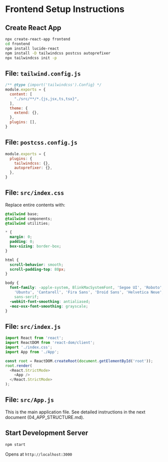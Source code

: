 # Frontend Setup Instructions

## Create React App

```bash
npx create-react-app frontend
cd frontend
npm install lucide-react
npm install -D tailwindcss postcss autoprefixer
npx tailwindcss init -p
```

## File: `tailwind.config.js`

```javascript
/** @type {import('tailwindcss').Config} */
module.exports = {
  content: [
    "./src/**/*.{js,jsx,ts,tsx}",
  ],
  theme: {
    extend: {},
  },
  plugins: [],
}
```

## File: `postcss.config.js`

```javascript
module.exports = {
  plugins: {
    tailwindcss: {},
    autoprefixer: {},
  },
}
```

## File: `src/index.css`

Replace entire contents with:

```css
@tailwind base;
@tailwind components;
@tailwind utilities;

* {
  margin: 0;
  padding: 0;
  box-sizing: border-box;
}

html {
  scroll-behavior: smooth;
  scroll-padding-top: 80px;
}

body {
  font-family: -apple-system, BlinkMacSystemFont, 'Segoe UI', 'Roboto', 'Oxygen',
    'Ubuntu', 'Cantarell', 'Fira Sans', 'Droid Sans', 'Helvetica Neue',
    sans-serif;
  -webkit-font-smoothing: antialiased;
  -moz-osx-font-smoothing: grayscale;
}
```

## File: `src/index.js`

```javascript
import React from 'react';
import ReactDOM from 'react-dom/client';
import './index.css';
import App from './App';

const root = ReactDOM.createRoot(document.getElementById('root'));
root.render(
  <React.StrictMode>
    <App />
  </React.StrictMode>
);
```

## File: `src/App.js`

This is the main application file. See detailed instructions in the next document (04_APP_STRUCTURE.md).

## Start Development Server

```bash
npm start
```

Opens at `http://localhost:3000`